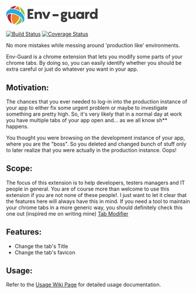 <img src="envguard_logo.png" alt="env-guard" width="250">

[![Build Status](https://travis-ci.org/joaopgrassi/env-guard.svg?branch=master)](https://travis-ci.org/joaopgrassi/env-guard)
[![Coverage Status](https://coveralls.io/repos/github/joaopgrassi/env-guard/badge.svg)](https://coveralls.io/github/joaopgrassi/env-guard)

No more mistakes while messing around 'production like' environments.

Env-Guard is a chrome extension that lets you modify some parts of your chrome tabs. By doing so,
you can easily identify whether you should be extra careful or just do whatever you want in your app.

## Motivation:

The chances that you ever needed to log-in into the production instance of your app to either 
fix some urgent problem or maybe to investigate something are pretty high. So, it's very likely that in a normal day at
work you have multiple tabs of your app open and... as we all know sh** happens.

You thought you were browsing on the development instance of your app, where you are the "boss". 
So you deleted and changed bunch of stuff only to later realize that you were actually in the production instance. Oops!


## Scope:
The focus of this extension is to help developers, testers managers and IT people in general. You are of course more than welcome
to use this extension if you are not none of these people!. I just want to let it clear that the features here will always have this in mind.
If you need a tool to maintain your chrome tabs in a more generic way, you should definitely check this one out (inspired me on writing mine)
[Tab Modifier](https://github.com/sylouuu/chrome-tab-modifier)

## Features:

* Change the tab's Title
* Change the tab's favicon 

## Usage:
Refer to the [Usage Wiki Page](https://github.com/joaopgrassi/env-guard/wiki/Using-the-extension) for detailed usage documentation.
